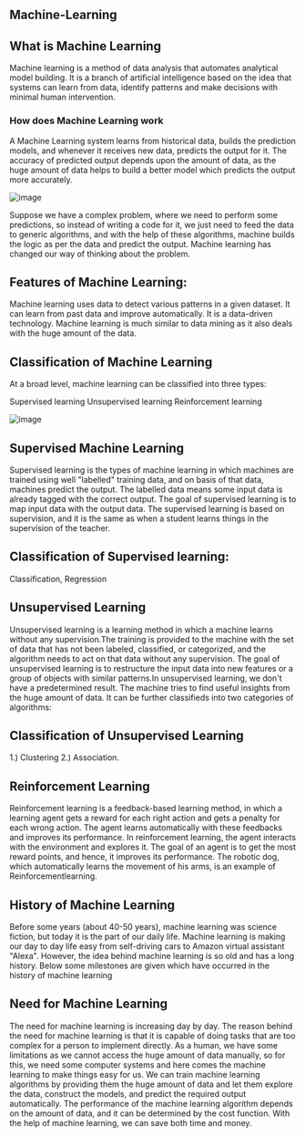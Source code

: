 ## Machine-Learning ##   
     
## What is Machine Learning ##             
  
Machine learning is a method of data analysis that automates analytical model building. It is a branch of artificial intelligence based on the idea that systems can learn from data, identify patterns and make decisions with minimal human intervention.
     
### How does Machine Learning work ##  

A Machine Learning system learns from historical data, builds the prediction models, and whenever it receives new data, predicts the output for it. The accuracy of predicted output depends upon the amount of data, as the huge amount of data helps to build a better model which predicts the output more accurately.

![image](https://user-images.githubusercontent.com/92516955/144409192-e6c69ed6-1ac8-43f0-940d-334cb5409d38.png)

Suppose we have a complex problem, where we need to perform some predictions, so instead of writing a code for it, we just need to feed the data to generic algorithms, and with the help of these algorithms, machine builds the logic as per the data and predict the output. Machine learning has changed our way of thinking about the problem.
 
## Features of Machine Learning: ##   

Machine learning uses data to detect various patterns in a given dataset.
It can learn from past data and improve automatically. 
It is a data-driven technology.
Machine learning is much similar to data mining as it also deals with the huge amount of the data.

## Classification of Machine Learning ##
At a broad level, machine learning can be classified into three types:

Supervised learning 
Unsupervised learning
Reinforcement learning 

![image](https://user-images.githubusercontent.com/92516955/144555874-75d54be2-6ebc-4644-b6c3-3f87a98780f4.png)

## Supervised Machine Learning ## 
  
Supervised learning is the types of machine learning in which machines are trained using well "labelled" training data, 
and on basis of that data, machines predict the output. The labelled data means some input data is already tagged with the correct output.
The goal of supervised learning is to map input data with the output data. The supervised learning is based on supervision, and it is the same as when a student learns things in the supervision of the teacher.


## Classification of Supervised learning:

Classification, Regression 

##  Unsupervised Learning ##

Unsupervised learning is a learning method in which a machine learns without any supervision.The training is provided to the machine with the set of data that has not been labeled, classified, or categorized, and the algorithm needs to act on that data without any supervision. The goal of unsupervised learning is to restructure the input data into new features or a group of objects with similar patterns.In unsupervised learning, we don't have a predetermined result. The machine tries to find useful insights from the huge amount of data. It can be further classifieds into two categories of algorithms:

## Classification of Unsupervised Learning

1.) Clustering 
2.) Association. 

## Reinforcement Learning ## 

Reinforcement learning is a feedback-based learning method, in which a learning agent gets a reward for each right action and gets a penalty for each wrong action. The agent learns automatically with these feedbacks and improves its performance. In reinforcement learning, the agent interacts with the environment and explores it. The goal of an agent is to get the most reward points, and hence, it improves its performance. The robotic dog, which automatically learns the movement of his arms, is an example of Reinforcementlearning.

## History of Machine Learning ##

Before some years (about 40-50 years), machine learning was science fiction, but today it is the part of our daily life. Machine learning is making our day to day life easy from self-driving cars to Amazon virtual assistant "Alexa". However, the idea behind machine learning is so old and has a long history. Below some milestones are given which have occurred in the history of machine learning

## Need for Machine Learning ##  
  
The need for machine learning is increasing day by day. The reason behind the need for machine learning is that it is capable of doing tasks that are too complex for a person to implement directly. As a human, we have some limitations as we cannot access the huge amount of data manually, so for this, we need some computer systems and here comes the machine learning to make things easy for us. We can train machine learning algorithms by providing them the huge amount of data and let them explore the data, construct the models, and predict the required output automatically. The performance of the machine learning algorithm depends on the amount of data, and it can be determined by the cost function. With the help of machine learning, we can save both time and money.
